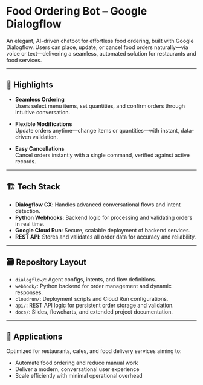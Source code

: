 # Food Ordering Bot – Google Dialogflow

An elegant, AI-driven chatbot for effortless food ordering, built with Google Dialogflow. Users can place, update, or cancel food orders naturally—via voice or text—delivering a seamless, automated solution for restaurants and food services.

---

## 🌟 Highlights

- **Seamless Ordering**  
  Users select menu items, set quantities, and confirm orders through intuitive conversation.

- **Flexible Modifications**  
  Update orders anytime—change items or quantities—with instant, data-driven validation.

- **Easy Cancellations**  
  Cancel orders instantly with a single command, verified against active records.

---

## 🏗️ Tech Stack

- **Dialogflow CX**: Handles advanced conversational flows and intent detection.
- **Python Webhooks**: Backend logic for processing and validating orders in real time.
- **Google Cloud Run**: Secure, scalable deployment of backend services.
- **REST API**: Stores and validates all order data for accuracy and reliability.

---

## 🗃️ Repository Layout

- `dialogflow/`: Agent configs, intents, and flow definitions.
- `webhook/`: Python backend for order management and dynamic responses.
- `cloudrun/`: Deployment scripts and Cloud Run configurations.
- `api/`: REST API logic for persistent order storage and validation.
- `docs/`: Slides, flowcharts, and extended project documentation.

---

## 🎯 Applications

Optimized for restaurants, cafes, and food delivery services aiming to:

- Automate food ordering and reduce manual work
- Deliver a modern, conversational user experience
- Scale efficiently with minimal operational overhead
